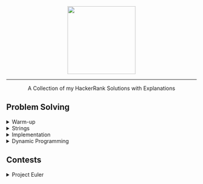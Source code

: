 <div align="center">
    <a href="https://www.hackerrank.com/wingkwong">
        <img height=180 src="https://user-images.githubusercontent.com/35857179/78155098-9cdad380-746f-11ea-962e-b4b7f47724ad.png">
    </a>
    <hr>
    A Collection of my HackerRank Solutions with Explanations
</div>

## Problem Solving
<details>
  <summary>Warm-up</summary>
  
  - [Diagonal Difference](https://github.com/wingkwong/hackerrank/tree/master/warmup/diagonal-difference)
  - [A Very Big Sum](https://github.com/wingkwong/hackerrank/tree/master/warmup/a-very-big-sum)
  - [Simple Array Sum](https://github.com/wingkwong/hackerrank/tree/master/warmup/simple-array-sum)
  - [Compare the Triplets](https://github.com/wingkwong/hackerrank/tree/master/warmup/compare-the-triplets)
  - [Birthday Cake Candles](https://github.com/wingkwong/hackerrank/tree/master/warmup/birthday-cake-candles)
  - [Mini-Max Sum](https://github.com/wingkwong/hackerrank/tree/master/warmup/mini-max-sum)
  - [Plus Minus](https://github.com/wingkwong/hackerrank/tree/master/warmup/plus-minus)
  - [Staircase](https://github.com/wingkwong/hackerrank/tree/master/warmup/staircase)
  - [Time Conversion](https://github.com/wingkwong/hackerrank/tree/master/warmup/time-conversion)
</details>

<details>
  <summary>Strings</summary>

  - [Camel Case](https://github.com/wingkwong/hackerrank/tree/master/strings/camelcase)
  - [Making Anagrams](https://github.com/wingkwong/hackerrank/tree/master/strings/making-anagrams)
  - [Strong Password](https://github.com/wingkwong/hackerrank/tree/master/strings/strong-password)
  - [HackerRank in a String](https://github.com/wingkwong/hackerrank/tree/master/strings/hackerrank-in-a-string)
  - [Mars Exploration](https://github.com/wingkwong/hackerrank/tree/master/strings/mars-exploration)
  - [Pangrams](https://github.com/wingkwong/hackerrank/tree/master/strings/pangrams)
</details>


<details>
  <summary>Implementation</summary>

  - [Extra Long Factorials](https://github.com/wingkwong/hackerrank/tree/master/implementation/extra-long-factorials)
  - [Grading Students](https://github.com/wingkwong/hackerrank/tree/master/implementation/grading)
</details>

<details>
  <summary>Dynamic Programming</summary>

  - [The Longest Increasing Subsequence](https://github.com/wingkwong/hackerrank/tree/master/dynamic-programming/longest-increasing-subsequent)
</details>

## Contests
<details>
  <summary>Project Euler</summary>

  - [#001: Multiples of 3 and 5](https://github.com/wingkwong/hackerrank/tree/master/euler/001)
</details>